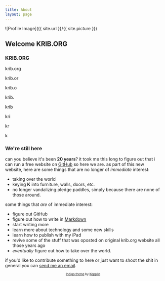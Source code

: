```yaml
---
title: About
layout: page
---
```

![Profile Image]({{ site.url }}/{{ site.picture }})


## Welcome KRIB.ORG

### KRIB.ORG

krib.org

krib.or

krib.o

krib.

krib

kri

kr

k




### We're still here
can you believe it's been **20 years**?  it took me this long to figure out that i can run a free website on [GitHub](https://github.com) so here we are. as part of this new website, here are some things that are no longer of *immediate* interest:

- taking over the world
- keying **Κ** into furniture, walls, doors, etc. 
- no longer vandalizing pledge paddles, simply because there are none of those around.

some things that *are* of immediate interest:

- figure out GitHub
- figure out how to write in [Markdown](https://daringfireball.net/projects/markdown/)
- start writing more
- learn more about technology and some new skills
- learn how to publish with my iPad
- revive some of the stuff that was oposted on original krib.org website all those years ago
- *eventually* figure out how to take over the world.

if you'd like to contribute something to here or just want to shoot the shit in general you can [send me an email](mailto:iridium7777@mac.com).













<center> <sub><sub> <p class="extra">
        <a class="link" href="https://github.com/sergiokopplin/indigo">Indigo theme</a> by <a class="link" href="https://github.com/sergiokopplin/indigo">Kopplin</a> <sub><sub>

